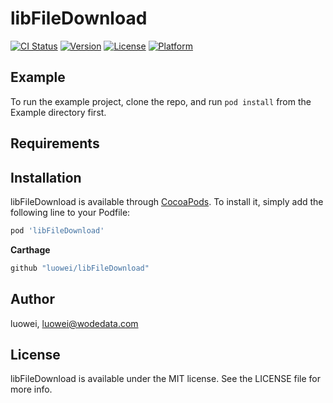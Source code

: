# libFileDownload

[![CI Status](https://img.shields.io/travis/luowei/libFileDownload.svg?style=flat)](https://travis-ci.org/luowei/libFileDownload)
[![Version](https://img.shields.io/cocoapods/v/libFileDownload.svg?style=flat)](https://cocoapods.org/pods/libFileDownload)
[![License](https://img.shields.io/cocoapods/l/libFileDownload.svg?style=flat)](https://cocoapods.org/pods/libFileDownload)
[![Platform](https://img.shields.io/cocoapods/p/libFileDownload.svg?style=flat)](https://cocoapods.org/pods/libFileDownload)

## Example

To run the example project, clone the repo, and run `pod install` from the Example directory first.

## Requirements

## Installation

libFileDownload is available through [CocoaPods](https://cocoapods.org). To install
it, simply add the following line to your Podfile:

```ruby
pod 'libFileDownload'
```

**Carthage**
```ruby
github "luowei/libFileDownload"
```

## Author

luowei, luowei@wodedata.com

## License

libFileDownload is available under the MIT license. See the LICENSE file for more info.
